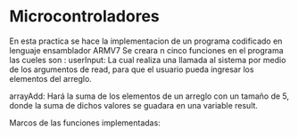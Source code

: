 # Microcontroladores

En esta practica se hace la implementacion de un programa codificado en lenguaje ensamblador ARMV7
Se creara n cinco funciones en  el programa las cueles son :
userInput: La cual realiza una llamada al sistema por medio de los argumentos de read, para que el usuario pueda ingresar los elementos del arreglo.

arrayAdd: Hará la suma de los elementos de un arreglo con un tamaño de 5, donde la suma de dichos valores se guadara en una variable result.












Marcos de las funciones implementadas:


